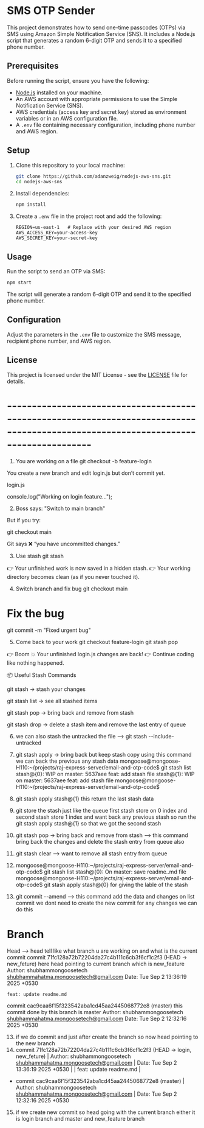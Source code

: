 # SMS OTP Sender

This project demonstrates how to send one-time passcodes (OTPs) via SMS using Amazon Simple Notification Service (SNS). It includes a Node.js script that generates a random 6-digit OTP and sends it to a specified phone number.

## Prerequisites

Before running the script, ensure you have the following:

- [Node.js](https://nodejs.org/) installed on your machine.
- An AWS account with appropriate permissions to use the Simple Notification Service (SNS).
- AWS credentials (access key and secret key) stored as environment variables or in an AWS configuration file.
- A `.env` file containing necessary configuration, including phone number and AWS region.

## Setup

1. Clone this repository to your local machine:

   ```bash
   git clone https://github.com/adanzweig/nodejs-aws-sns.git
   cd nodejs-aws-sns
   ```

2. Install dependencies:

   ```bash
   npm install
   ```

3. Create a `.env` file in the project root and add the following:

   ```env
   REGION=us-east-1   # Replace with your desired AWS region
   AWS_ACCESS_KEY=your-access-key
   AWS_SECRET_KEY=your-secret-key
   ```

## Usage

Run the script to send an OTP via SMS:

```bash
npm start
```

The script will generate a random 6-digit OTP and send it to the specified phone number.

## Configuration

Adjust the parameters in the `.env` file to customize the SMS message, recipient phone number, and AWS region.

## License

This project is licensed under the MIT License - see the [LICENSE](LICENSE) file for details.

# -----------------------------------------------------------------------------------------------------------------------------------

1. You are working on a file
   git checkout -b feature-login

You create a new branch and edit login.js but don’t commit yet.

login.js

console.log("Working on login feature...");

2. Boss says: "Switch to main branch"

But if you try:

git checkout main

Git says ❌ “you have uncommitted changes.”

3. Use stash
   git stash

👉 Your unfinished work is now saved in a hidden stash.
👉 Your working directory becomes clean (as if you never touched it).

4. Switch branch and fix bug
   git checkout main

# Fix the bug

git commit -m "Fixed urgent bug"

5. Come back to your work
   git checkout feature-login
   git stash pop

👉 Boom 💥 Your unfinished login.js changes are back!
👉 Continue coding like nothing happened.

📦 Useful Stash Commands

git stash → stash your changes

git stash list → see all stashed items

git stash pop → bring back and remove from stash

git stash drop → delete a stash item and remove the last entry of queue

6. we can also stash the untracked the file --> git stash --include-untracked
7. git stash apply → bring back but keep stash copy using this command we can back the previous any stash data
   mongoose@mongoose-H110:~/projects/raj-express-server/email-and-otp-code$ git stash list
   stash@{0}: WIP on master: 5637aee feat: add stash file
   stash@{1}: WIP on master: 5637aee feat: add stash file
   mongoose@mongoose-H110:~/projects/raj-express-server/email-and-otp-code$
8. git stash apply stash@{1} this return the last stash data
9. git store the stash just like the queue first stash store on 0 index and second stash store 1 index and want back any previous stash
   so run the git stash apply stash@{1} so that we got the second stash

10. git stash pop → bring back and remove from stash --> this command bring back the changes and delete the stash entry from queue also
11. git stash clear --> want to remove all stash entry from queue
12. mongoose@mongoose-H110:~/projects/raj-express-server/email-and-otp-code$ git stash list
    stash@{0}: On master: save readme..md file
    mongoose@mongoose-H110:~/projects/raj-express-server/email-and-otp-code$ git stash apply stash@{0}
    for giving the lable of the stash

13. git commit --amend --> this command add the data and changes on list commit we dont need to create the new commit for any changes we can do this

# Branch

Head --> head tell like what branch u are working on and what is the current commit
commit 71fc128a72b72204da27c4b111c6cb3f6cf1c2f3 (HEAD -> new_feture) here head pointing to current branch which is new_feature
Author: shubhammongoosetech <shubhammahatma.mongoosetech@gmail.com>
Date: Tue Sep 2 13:36:19 2025 +0530

    feat: update readme.md

commit cac9caa6f15f323542aba1cd45aa2445068772e8 (master) this commit done by this branch is master
Author: shubhammongoosetech <shubhammahatma.mongoosetech@gmail.com>
Date: Tue Sep 2 12:32:16 2025 +0530

13. if we do commit and just after create the branch so now head pointing to the new branch
14. commit 71fc128a72b72204da27c4b111c6cb3f6cf1c2f3 (HEAD -> login, new_feture)
    | Author: shubhammongoosetech <shubhammahatma.mongoosetech@gmail.com>
    | Date: Tue Sep 2 13:36:19 2025 +0530
    |
    | feat: update readme.md
    |

- commit cac9caa6f15f323542aba1cd45aa2445068772e8 (master)
  | Author: shubhammongoosetech <shubhammahatma.mongoosetech@gmail.com>
  | Date: Tue Sep 2 12:32:16 2025 +0530

15. if we create new commit so head going with the current branch either it is login branch and master and new_feature branch
